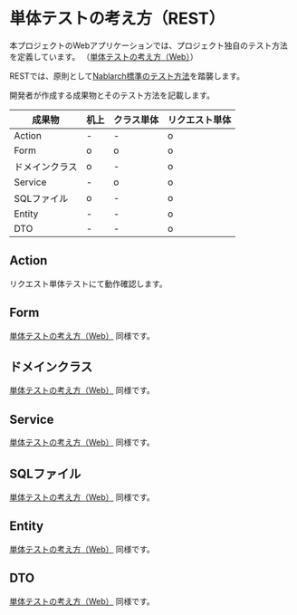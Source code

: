 # 単体テストの考え方（REST）

本プロジェクトのWebアプリケーションでは、プロジェクト独自のテスト方法を定義しています。
（[単体テストの考え方（Web）](単体テストの考え方（Web）.md)）

RESTでは、原則として[Nablarch標準のテスト方法](https://nablarch.github.io/docs/LATEST/doc/development_tools/testing_framework/index.html)を踏襲します。

開発者が作成する成果物とそのテスト方法を記載します。

| 成果物         | 机上 | クラス単体 | リクエスト単体 |
| -------------- | ---- | ---------- | -------------- |
| Action         | -    | -          | o              |
| Form           | o    | o          | o              |
| ドメインクラス | o    | -          | o              |
| Service        | -    | o          | o              |
| SQLファイル    | o    | -          | o              |
| Entity         | -    | -          | o              |
| DTO            | -    | -          | o              |

## Action

リクエスト単体テストにて動作確認します。

## Form

[単体テストの考え方（Web）](単体テストの考え方（Web）.md) 同様です。

## ドメインクラス

[単体テストの考え方（Web）](単体テストの考え方（Web）.md) 同様です。

## Service

[単体テストの考え方（Web）](単体テストの考え方（Web）.md) 同様です。

## SQLファイル

[単体テストの考え方（Web）](単体テストの考え方（Web）.md) 同様です。

## Entity

[単体テストの考え方（Web）](単体テストの考え方（Web）.md) 同様です。

## DTO

[単体テストの考え方（Web）](単体テストの考え方（Web）.md) 同様です。
